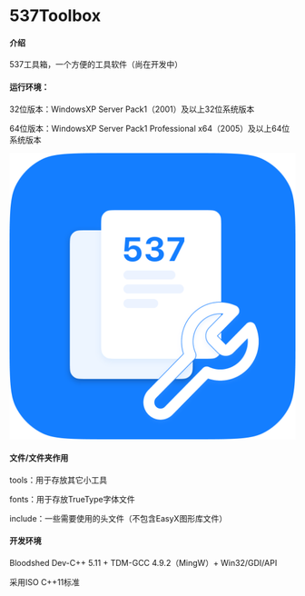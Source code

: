 # 537Toolbox

#### 介绍

537工具箱，一个方便的工具软件（尚在开发中）

#### 运行环境：

32位版本：WindowsXP Server Pack1（2001）及以上32位系统版本

64位版本：WindowsXP Server Pack1 Professional x64（2005）及以上64位系统版本

![537工具箱图标](537ToolboxLogo.png)

#### 文件/文件夹作用

tools：用于存放其它小工具

fonts：用于存放TrueType字体文件

include：一些需要使用的头文件（不包含EasyX图形库文件）

#### 开发环境

Bloodshed Dev-C++ 5.11 + TDM-GCC 4.9.2（MingW）+ Win32/GDI/API

采用ISO C++11标准
